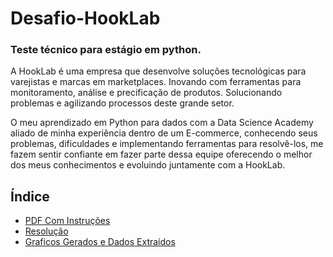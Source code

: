 # Desafio-HookLab
### Teste técnico para estágio em python.

A HookLab é uma empresa que desenvolve soluções tecnológicas para varejistas e marcas em marketplaces. Inovando com ferramentas para monitoramento, análise e precificação de produtos. Solucionando problemas e agilizando processos deste grande setor.

O meu aprendizado em Python para dados com a Data Science Academy aliado de minha experiência dentro de um E-commerce, conhecendo seus problemas, dificuldades e implementando ferramentas para resolvê-los, me fazem sentir confiante em fazer parte dessa equipe oferecendo o melhor dos meus conhecimentos e evoluindo juntamente com a HookLab.

## Índice
* [PDF Com Instruções](https://github.com/davichiqueti/Desafio-HookLab/blob/main/desafio_hooklab.pdf)
* [Resolução](https://github.com/davichiqueti/Desafio-HookLab/blob/main/Respostas-Notebook.ipynb)
* [Graficos Gerados e Dados Extraídos](https://github.com/davichiqueti/Desafio-HookLab/blob/main/Graficos&Dados)
